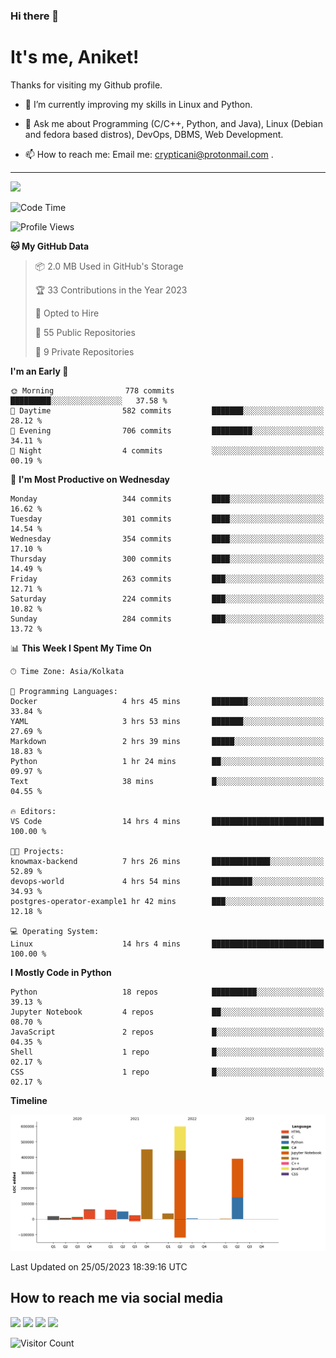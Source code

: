 ### Hi there 👋

   # It's me, Aniket!
   Thanks for visiting my Github profile.

<!--
**crypticani/crypticani** is a ✨ _special_ ✨ repository because its `README.md` (this file) appears on your GitHub profile. -->

- 🌱 I’m currently improving my skills in Linux and Python.

- 💬 Ask me about Programming (C/C++, Python, and Java), Linux (Debian and fedora based distros), DevOps, DBMS, Web Development.

- 📫 How to reach me: Email me: crypticani@protonmail.com .

---

<a href="#"><img src="https://github-readme-stats.vercel.app/api?username=crypticani&show_icons=true&hide_border=false&layout=default&theme=dracula&count_private=true"></a>

<!--START_SECTION:waka-->
![Code Time](http://img.shields.io/badge/Code%20Time-538%20hrs%2047%20mins-blue)

![Profile Views](http://img.shields.io/badge/Profile%20Views-0-blue)

**🐱 My GitHub Data** 

> 📦 2.0 MB Used in GitHub's Storage 
 > 
> 🏆 33 Contributions in the Year 2023
 > 
> 💼 Opted to Hire
 > 
> 📜 55 Public Repositories 
 > 
> 🔑 9 Private Repositories 
 > 
**I'm an Early 🐤** 

```text
🌞 Morning                778 commits         █████████░░░░░░░░░░░░░░░░   37.58 % 
🌆 Daytime                582 commits         ███████░░░░░░░░░░░░░░░░░░   28.12 % 
🌃 Evening                706 commits         █████████░░░░░░░░░░░░░░░░   34.11 % 
🌙 Night                  4 commits           ░░░░░░░░░░░░░░░░░░░░░░░░░   00.19 % 
```
📅 **I'm Most Productive on Wednesday** 

```text
Monday                   344 commits         ████░░░░░░░░░░░░░░░░░░░░░   16.62 % 
Tuesday                  301 commits         ████░░░░░░░░░░░░░░░░░░░░░   14.54 % 
Wednesday                354 commits         ████░░░░░░░░░░░░░░░░░░░░░   17.10 % 
Thursday                 300 commits         ████░░░░░░░░░░░░░░░░░░░░░   14.49 % 
Friday                   263 commits         ███░░░░░░░░░░░░░░░░░░░░░░   12.71 % 
Saturday                 224 commits         ███░░░░░░░░░░░░░░░░░░░░░░   10.82 % 
Sunday                   284 commits         ███░░░░░░░░░░░░░░░░░░░░░░   13.72 % 
```


📊 **This Week I Spent My Time On** 

```text
🕑︎ Time Zone: Asia/Kolkata

💬 Programming Languages: 
Docker                   4 hrs 45 mins       ████████░░░░░░░░░░░░░░░░░   33.84 % 
YAML                     3 hrs 53 mins       ███████░░░░░░░░░░░░░░░░░░   27.69 % 
Markdown                 2 hrs 39 mins       █████░░░░░░░░░░░░░░░░░░░░   18.83 % 
Python                   1 hr 24 mins        ██░░░░░░░░░░░░░░░░░░░░░░░   09.97 % 
Text                     38 mins             █░░░░░░░░░░░░░░░░░░░░░░░░   04.55 % 

🔥 Editors: 
VS Code                  14 hrs 4 mins       █████████████████████████   100.00 % 

🐱‍💻 Projects: 
knowmax-backend          7 hrs 26 mins       █████████████░░░░░░░░░░░░   52.89 % 
devops-world             4 hrs 54 mins       █████████░░░░░░░░░░░░░░░░   34.93 % 
postgres-operator-example1 hr 42 mins        ███░░░░░░░░░░░░░░░░░░░░░░   12.18 % 

💻 Operating System: 
Linux                    14 hrs 4 mins       █████████████████████████   100.00 % 
```

**I Mostly Code in Python** 

```text
Python                   18 repos            ██████████░░░░░░░░░░░░░░░   39.13 % 
Jupyter Notebook         4 repos             ██░░░░░░░░░░░░░░░░░░░░░░░   08.70 % 
JavaScript               2 repos             █░░░░░░░░░░░░░░░░░░░░░░░░   04.35 % 
Shell                    1 repo              █░░░░░░░░░░░░░░░░░░░░░░░░   02.17 % 
CSS                      1 repo              █░░░░░░░░░░░░░░░░░░░░░░░░   02.17 % 
```



**Timeline**

![Lines of Code chart](https://raw.githubusercontent.com/crypticani/crypticani/master/assets/bar_graph.png)


 Last Updated on 25/05/2023 18:39:16 UTC
<!--END_SECTION:waka-->

## How to reach me via social media
<p>
<a href="https://www.linkedin.com/in/crypticani/"><img src="https://img.shields.io/badge/-LinkedIn-blue?&style=for-the-badge&logo=linkedin&logoColor=white" height=30></a> 
<a href="https://twitter.com/crypticani"><img src="https://img.shields.io/badge/twitter-%231DA1F2.svg?&style=for-the-badge&logo=twitter&logoColor=white" height=30></a> 
<a href="https://www.quora.com/profile/Cryptic-Ani"><img src="https://img.shields.io/badge/-Quora-critical?&style=for-the-badge&logo=quora&logoColor=white" height=30></a>   
<a href="https://t.me/crypticani"><img src="https://img.shields.io/badge/-Telegram-informational?&style=for-the-badge&logo=telegram&logoColor=white" height=30></a> 

</p>

![Visitor Count](https://profile-counter.glitch.me/{crypticani}/count.svg)
